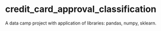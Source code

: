 # credit_card_approval_classification
A data camp project with application of libraries: pandas, numpy, sklearn.
